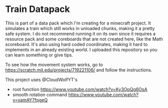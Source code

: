 # Train Datapack

This is part of a data pack which I'm creating for a minecraft project.
It simulates a train which still works in unloaded chunks, making it a pretty safe system.
I do not recommend running it on its own since it requires a resource pack and some coreboards that are not created here, like the Math scoreboard. It's also using hard coded coordinates, making it hard to
implements in an already existing world.
I uploaded this repository so you can learn something or give tips.

To see how the movement system works, go to https://scratch.mit.edu/projects/719221106/ and follow the instructions.


This project uses @CloudWolfYT's
- root function https://www.youtube.com/watch?v=Ky3OpQg6OsA
- smooth rotation command https://www.youtube.com/watch?v=xamAY7fpgeQ
